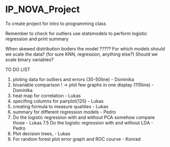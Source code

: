 # IP_NOVA_Project
To create project for intro to programming class

Remember to check for outliers
use statsmodels to perform logistic regression and print summary

When skewed distribution boders the model ?????
For which models should we scale the data? (for sure KNN, regression, anything else?)
Should we scale binary variables?

TO DO LIST
1. ploting data for outliers and errors (30-50line) - Dominika
2. bivariable comparison ! -> plot few graphs in one display (115line) - Dominika 
3. heat map for correlation - Lukas
4. specifing columns for pairplot(125) - Lukas
5. creating formula to measure qualities - Lukas
6. summary for different regression models - Pedro
7. Do the logistic regression with and without PCA  somehow compare those - Lukas
7.5 Do the logistic regression with and without LDA - Pedro
8. Plot decision trees, - Lukas
9. For random forest plot error graph and ROC courve - Konrad
